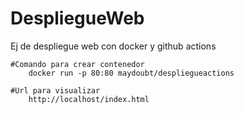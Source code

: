 # DespliegueWeb
 Ej de despliegue web con docker y github actions

    #Comando para crear contenedor
        docker run -p 80:80 maydoubt/despliegueactions

    #Url para visualizar
        http://localhost/index.html
        

